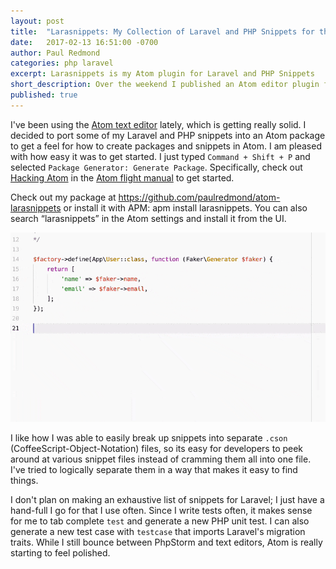 ```yaml
---
layout: post
title:  "Larasnippets: My Collection of Laravel and PHP Snippets for the Atom Editor"
date:   2017-02-13 16:51:00 -0700
author: Paul Redmond
categories: php laravel
excerpt: Larasnippets is my Atom plugin for Laravel and PHP Snippets
short_description: Over the weekend I published an Atom editor plugin for my Laravel and PHP snippets
published: true
---
```


I've been using the [Atom text editor](https://atom.io/) lately, which is getting really solid. I decided to port some of my Laravel and PHP snippets into an Atom package
to get a feel for how to create packages and snippets in Atom. I am pleased with how easy it was to get started. I just typed `Command + Shift + P` and selected `Package Generator: Generate Package`. Specifically, check out [Hacking Atom](http://flight-manual.atom.io/hacking-atom/) in the [Atom flight manual](http://flight-manual.atom.io/) to get started.

Check out my package at https://github.com/paulredmond/atom-larasnippets or install it with APM: apm install larasnippets. You can also search “larasnippets” in the Atom settings and install it from the UI.

[![Larasnippets Atom Package](/assets/images/blog/larasnippets-factory-example.gif)](https://github.com/paulredmond/atom-larasnippets)

I like how I was able to easily break up snippets into separate `.cson` (CoffeeScript-Object-Notation) files, so its easy for developers to peek around at various snippet files instead of cramming them all into one file. I've tried to logically separate them in a way that makes it easy to find things.

I don't plan on making an exhaustive list of snippets for Laravel; I just have a hand-full I go for that I use often. Since I write tests often, it makes sense for me to tab complete `test` and generate a new PHP unit test. I can also generate a new test case with `testcase` that imports Laravel's migration traits. While I still bounce between PhpStorm and text editors, Atom is really starting to feel polished.
